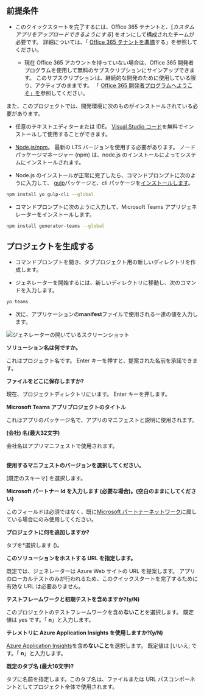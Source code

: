 ## <a name="prerequisites"></a>前提条件

- このクイックスタートを完了するには、Office 365 テナントと、[*カスタムアプリをアップロードできるようにする*] をオンにして構成されたチームが必要です。 詳細については、「 [Office 365 テナントを準備](~/concepts/build-and-test/prepare-your-o365-tenant.md)する」を参照してください。

  - 現在 Office 365 アカウントを持っていない場合は、Office 365 開発者プログラムを使用して無料のサブスクリプションにサインアップできます。 このサブスクリプションは、継続的な開発のために使用している限り、アクティブのままです。 「 [Office 365 開発者プログラムへようこそ」を](/OfficeDev/office-dev-program-docs/docs/office-365-developer-program.md)参照してください。

また、このプロジェクトでは、開発環境に次のものがインストールされている必要があります。

- 任意のテキストエディターまたは IDE。 [Visual Studio コード](https://code.visualstudio.com/download)を無料でインストールして使用することができます。

- [Node.js/npm](https://nodejs.org/en/)。 最新の LTS バージョンを使用する必要があります。 ノードパッケージマネージャー (npm) は、node.js のインストールによってシステムにインストールされます。

- Node.js のインストールが正常に完了したら、コマンドプロンプトに次のように入力して、 [gulp](https://www.npmjs.com/package/gulp-cli)パッケージと、cli パッケージを[インストールします](https://yeoman.io/)。

```bash
npm install yo gulp-cli --global
```

- コマンドプロンプトに次のように入力して、Microsoft Teams アプリジェネレーターをインストールします。

```bash
npm install generator-teams --global
```

## <a name="generate-your-project"></a>プロジェクトを生成する

- コマンドプロンプトを開き、タブプロジェクト用の新しいディレクトリを作成します。

- ジェネレーターを開始するには、新しいディレクトリに移動し、次のコマンドを入力します。

```bash
yo teams
```

- 次に、アプリケーションの**manifest**ファイルで使用される一連の値を入力します。

![ジェネレーターの開いているスクリーンショット](/microsoftteams/platform/assets/images/tab-images/teamsTabScreenshot.PNG)

**ソリューション名は何ですか。**

これはプロジェクト名です。 Enter キーを押すと、提案された名前を承諾できます。

**ファイルをどこに保存しますか?**

現在、プロジェクトディレクトリにいます。 Enter キーを押します。

**Microsoft Teams アプリプロジェクトのタイトル**

これはアプリのパッケージ名で、アプリのマニフェストと説明に使用されます。

**(会社) 名(最大32文字)**

会社名はアプリマニフェストで使用されます。

<br>**使用するマニフェストのバージョンを選択してください。**

[既定のスキーマ] を選択します。

**Microsoft パートナー Id を入力します (必要な場合)。(空白のままにしてください)**

このフィールドは必須ではなく、既に[Microsoft パートナーネットワーク](https://partner.microsoft.com)に属している場合にのみ使用してください。

**プロジェクトに何を追加しますか?**

タブを&ast;選択します ()。

**このソリューションをホストする URL を指定します。**

既定では、ジェネレーターは Azure Web サイトの URL を提案します。 アプリのローカルテストのみが行われるため、このクイックスタートを完了するために有効な URL は必要ありません。

**テストフレームワークと初期テストを含めますか?(y/N)**

このプロジェクトのテストフレームワークを含め**ないこと**を選択します。 既定値は yes です。「 **n**」と入力します。

**テレメトリに Azure Application Insights を使用しますか?(y/N)**

[Azure Application Insights](/azure-docs/articles/azure-monitor/app/app-insights-overview.md)を含め**ないこと**を選択します。 既定値は [いいえ; です。「 **n**」と入力します。

**既定のタブ名 (最大16文字)?**

タブに名前を指定します。このタブ名は、ファイルまたは URL パスコンポーネントとしてプロジェクト全体で使用されます。

